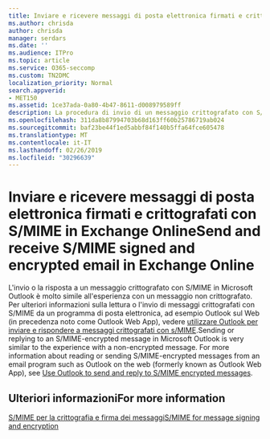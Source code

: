 ```yaml
---
title: Inviare e ricevere messaggi di posta elettronica firmati e crittografati con S/MIME in Exchange Online
ms.author: chrisda
author: chrisda
manager: serdars
ms.date: ''
ms.audience: ITPro
ms.topic: article
ms.service: O365-seccomp
ms.custom: TN2DMC
localization_priority: Normal
search.appverid:
- MET150
ms.assetid: 1ce37ada-0a80-4b47-8611-d008979589ff
description: La procedura di invio di un messaggio crittografato con S/MIME in Microsoft Outlook è molto simile a quella di invio di un messaggio non crittografato.
ms.openlocfilehash: 311da8b87994703b68d163ff60b25786719ab024
ms.sourcegitcommit: baf23be44f1ed5abbf84f140b5ffa64fce605478
ms.translationtype: MT
ms.contentlocale: it-IT
ms.lasthandoff: 02/26/2019
ms.locfileid: "30296639"
---
```

# <a name="send-and-receive-smime-signed-and-encrypted-email-in-exchange-online"></a><span data-ttu-id="de1e8-103">Inviare e ricevere messaggi di posta elettronica firmati e crittografati con S/MIME in Exchange Online</span><span class="sxs-lookup"><span data-stu-id="de1e8-103">Send and receive S/MIME signed and encrypted email in Exchange Online</span></span>

<span data-ttu-id="de1e8-p101">L'invio o la risposta a un messaggio crittografato con S/MIME in Microsoft Outlook è molto simile all'esperienza con un messaggio non crittografato. Per ulteriori informazioni sulla lettura o l'invio di messaggi crittografati con S/MIME da un programma di posta elettronica, ad esempio Outlook sul Web (in precedenza noto come Outlook Web App), vedere [utilizzare Outlook per inviare e rispondere a messaggi crittografati con s/MIME](https://go.microsoft.com/fwlink/p/?LinkId=392520).</span><span class="sxs-lookup"><span data-stu-id="de1e8-p101">Sending or replying to an S/MIME-encrypted message in Microsoft Outlook is very similar to the experience with a non-encrypted message. For more information about reading or sending S/MIME-encrypted messages from an email program such as Outlook on the web (formerly known as Outlook Web App), see [Use Outlook to send and reply to S/MIME encrypted messages](https://go.microsoft.com/fwlink/p/?LinkId=392520).</span></span>

## <a name="for-more-information"></a><span data-ttu-id="de1e8-106">Ulteriori informazioni</span><span class="sxs-lookup"><span data-stu-id="de1e8-106">For more information</span></span>

[<span data-ttu-id="de1e8-107">S/MIME per la crittografia e firma dei messaggi</span><span class="sxs-lookup"><span data-stu-id="de1e8-107">S/MIME for message signing and encryption</span></span>](s-mime-for-message-signing-and-encryption.md)
